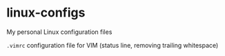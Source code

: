 # linux-configs
My personal Linux configuration files

`.vimrc` configuration file for VIM (status line, removing trailing whitespace)
